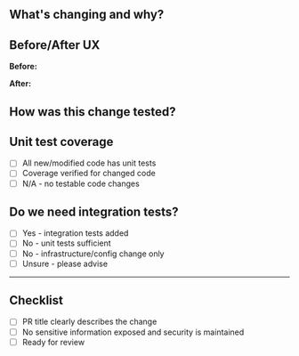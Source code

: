 ## What's changing and why?
<!-- Describe what you're changing and the motivation behind it -->


## Before/After UX
<!-- Show the user experience before and after your changes -->
**Before:**


**After:**


## How was this change tested?
<!-- Describe your testing approach -->


## Unit test coverage
<!-- Check unit test coverage for your changes -->
- [ ] All new/modified code has unit tests
- [ ] Coverage verified for changed code
- [ ] N/A - no testable code changes

## Do we need integration tests?
<!-- Consider if integration tests are needed -->
- [ ] Yes - integration tests added
- [ ] No - unit tests sufficient
- [ ] No - infrastructure/config change only
- [ ] Unsure - please advise

---

## Checklist
- [ ] PR title clearly describes the change
- [ ] No sensitive information exposed and security is maintained
- [ ] Ready for review